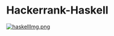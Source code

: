 ﻿# Hackerrank-Haskell
[![haskellImg.png](https://s21.postimg.org/6340iviuf/haskell_Img.png)](https://postimg.org/image/3ls9blyxv/)
